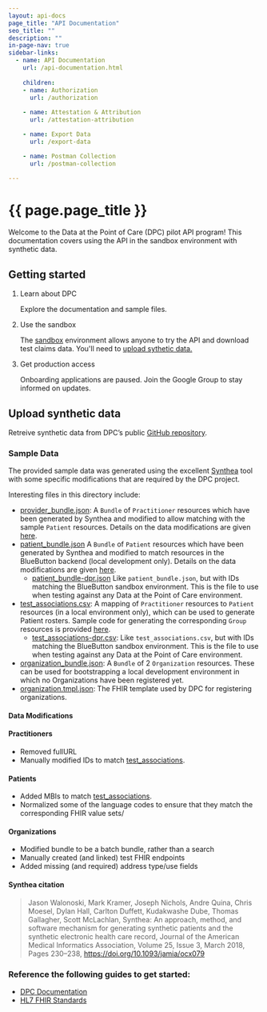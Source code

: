 ```yaml
---
layout: api-docs
page_title: "API Documentation"
seo_title: ""
description: ""
in-page-nav: true
sidebar-links: 
  - name: API Documentation
    url: /api-documentation.html
    
    children:
    - name: Authorization
      url: /authorization
      
    - name: Attestation & Attribution
      url: /attestation-attribution

    - name: Export Data
      url: /export-data

    - name: Postman Collection
      url: /postman-collection

---
```


# {{ page.page_title }}

Welcome to the Data at the Point of Care (DPC) pilot API program! This documentation covers using the API in the sandbox environment with synthetic data.

## Getting started

<ol class="usa-process-list margin-top-1 docs-process-list">
  <li class="usa-process-list__item">
    <p class="usa-process-list__heading">Learn about DPC</p>
    <p>
    Explore the documentation and sample files.
    </p>
  </li>
  <li class="usa-process-list__item">
    <p class="usa-process-list__heading">Use the sandbox</p>
    <p>
     The <a href="https://sandbox.dpc.cms.gov/users/sign_in">sandbox</a> environment allows anyone to try the API and download test claims data. You'll need to <a href="{{ '/api-documentation#upload-synthetic-data' | relative_url }}">upload sythetic data. </a>
    </p>
  </li>
  <li class="usa-process-list__item docs-final-item">
    <p class="usa-process-list__heading">Get production access</p>
    <div class="usa-alert usa-alert--warning usa-alert--no-icon">
      <div class="usa-alert__body">
        <p class="usa-alert__text">Onboarding applications are paused. Join the Google Group to stay informed on updates.</p>
      </div>
    </div>

  </li>
</ol>

## Upload synthetic data 

Retreive synthetic data from DPC’s public [GitHub repository](https://github.com/CMSgov/dpc-app/tree/main/src/main/resources). 

### Sample Data

The provided sample data was generated using the excellent [Synthea](https://synthea.mitre.org) tool with some specific modifications that are required by the DPC project.

Interesting files in this directory include:

- [provider_bundle.json](./provider_bundle.json): A `Bundle` of `Practitioner` resources which have been generated by Synthea and modified to allow matching with the sample `Patient` resources.
Details on the data modifications are given [here](#practitioners).
- [patient_bundle.json](./patient_bundle.json) A `Bundle` of `Patient` resources which have been generated by Synthea and modified to match resources in the BlueButton backend (local development only).
Details on the data modifications are given [here](#patients).
  - [patient_bundle-dpr.json](./patient_bundle-dpr.json) Like `patient_bundle.json`, but with IDs matching the BlueButton sandbox environment. This is the file to use when testing against any Data at the Point of Care environment.
- [test_associations.csv](./test_associations.csv): A mapping of `Practitioner` resources to `Patient` resources (in a local environment only), which can be used to generate Patient rosters.
Sample code for generating the corresponding `Group` resources is provided [here](https://github.com/CMSgov/dpc-app/blob/main/dpc-attribution/src/test/java/gov/cms/dpc/attribution/scripts/GenerateRosters.java).
  - [test_associations-dpr.csv](./test_associations-dpr.csv): Like `test_associations.csv`, but with IDs matching the BlueButton sandbox environment. This is the file to use when testing against any Data at the Point of Care environment.
- [organization_bundle.json](./organization_bundle.json): A `Bundle` of 2 `Organization` resources.
These can be used for bootstrapping a local development environment in which no Organizations have been registered yet.
- [organization.tmpl.json](./organization.tmpl.json): The FHIR template used by DPC for registering organizations.

#### Data Modifications 

#### Practitioners

- Removed fullURL
- Manually modified IDs to match [test_associations](./test_associations.csv).

#### Patients

- Added MBIs to match [test_associations](./test_associations.csv).
- Normalized some of the language codes to ensure that they match the corresponding FHIR value sets/

#### Organizations

- Modified bundle to be a batch bundle, rather than a search
- Manually created (and linked) test FHIR endpoints
- Added missing (and required) address type/use fields

#### Synthea citation

>Jason Walonoski, Mark Kramer, Joseph Nichols, Andre Quina, Chris Moesel, Dylan Hall, Carlton Duffett, Kudakwashe Dube, Thomas Gallagher, Scott McLachlan, Synthea: An approach, method, and software mechanism for generating synthetic patients and the synthetic electronic health care record, Journal of the American Medical Informatics Association, Volume 25, Issue 3, March 2018, Pages 230–238, https://doi.org/10.1093/jamia/ocx079

### Reference the following guides to get started:

- [DPC Documentation](https://dpc.cms.gov/docsV1)
- [HL7 FHIR Standards](https://www.hl7.org/fhir/)